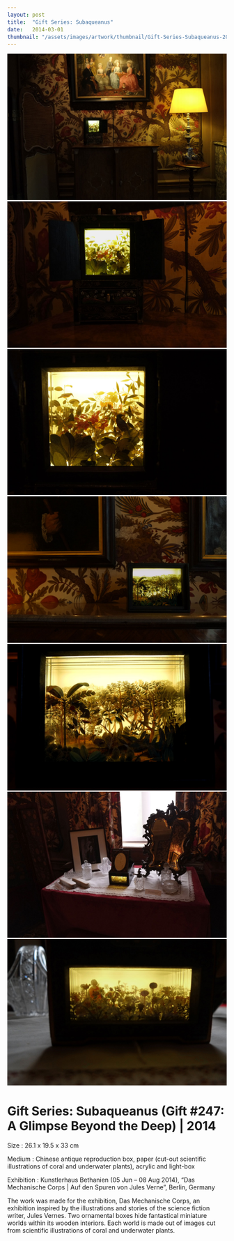 ```yaml
---
layout: post
title:  "Gift Series: Subaqueanus"
date:   2014-03-01
thumbnail: "/assets/images/artwork/thumbnail/Gift-Series-Subaqueanus-2014.jpg"
---
```


![My image Name](/assets/images/artwork/Gift-Series-Pluvia-Silva_01.jpg)
![My image Name](/assets/images/artwork/Gift-Series-Pluvia-Silva_02.jpg)
![My image Name](/assets/images/artwork/Gift-Series-Pluvia-Silva_03.jpg)
![My image Name](/assets/images/artwork/Gift-Series-Pluvia-Silva_04.jpg)
![My image Name](/assets/images/artwork/Gift-Series-Pluvia-Silva_05.jpg)
![My image Name](/assets/images/artwork/Gift-Series-Pluvia-Silva_06.jpg)
![My image Name](/assets/images/artwork/Gift-Series-Pluvia-Silva_07.jpg)


# Gift Series: Subaqueanus (Gift #247: A Glimpse Beyond the Deep) | 2014

Size
: 26.1 x 19.5 x 33 cm 

Medium
: Chinese antique reproduction box, paper (cut-out scientific illustrations of coral and underwater plants), acrylic and light-box

Exhibition
: Kunstlerhaus Bethanien (05 Jun – 08 Aug 2014), “Das Mechanische Corps &#124; Auf den Spuren von Jules Verne”, Berlin, Germany

<!--excerpt_separator-->

The work was made for the exhibition, Das Mechanische Corps, an exhibition inspired by the illustrations and stories of the science fiction writer, Jules Vernes.  Two ornamental boxes hide fantastical miniature worlds within its wooden interiors.  Each world is made out of images cut from scientific illustrations of coral and underwater plants.


